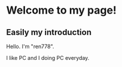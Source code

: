 # Welcome to my page!

## Easily my introduction
Hello. I'm "ren778".

I like PC and I doing PC everyday.